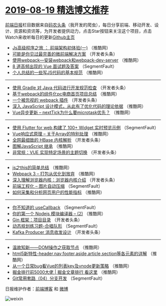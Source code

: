 # [2019-08-19 精选博文推荐](https://toutiao.qdkfweb.cn/date/2019/08/19)

[前端日报](https://qdkfweb.cn/c/news)栏目数据来自[码农头条](https://toutiao.qdkfweb.cn/)（我开发的爬虫），每日分享前端、移动开发、设计、资源和资讯等，为开发者提供动力，点击Star按钮来关注这个项目，点击Watch来收听每日的更新[Github主页](https://github.com/kujian/frontendDaily)
* [Js高级程序之旅 ： 前端架构初体验(一)](https://toutiao.qdkfweb.cn/121872.html) （推酷网）
* [可能是你见过最完善的微前端解决方案](https://toutiao.qdkfweb.cn/121819.html) （开发者头条）
* [使用webpack&#8212;安装webpack和webpack-dev-server](https://toutiao.qdkfweb.cn/121876.html) （推酷网）
* [8 道高频出现的 Vue 面试题及答案](https://toutiao.qdkfweb.cn/121810.html) （SegmentFault）
* [个人总结的一些写JS代码的基本规范](https://toutiao.qdkfweb.cn/121861.html) （推酷网）

***
* [使用 Gradle 对 Java 代码进行开发规范检查](https://toutiao.qdkfweb.cn/121827.html) （开发者头条）
* [基于webpack的组件化pc电商首页项目总结](https://toutiao.qdkfweb.cn/121863.html) （推酷网）
* [一个被忽视的 webpack 插件](https://toutiao.qdkfweb.cn/121828.html) （开发者头条）
* [深入 JavaScript 设计模式，从此有了优化代码的理论依据](https://toutiao.qdkfweb.cn/121874.html) （推酷网）
* [Vue异步更新 &#8211; nextTick为什么要microtask优先？](https://toutiao.qdkfweb.cn/121853.html) （推酷网）

***
* [使用 Flutter for web 构建了 100+ Widget 实时预览示例](https://toutiao.qdkfweb.cn/121808.html) （SegmentFault）
* [Vue响应式原理 &#8211; 关于Array的特别处理](https://toutiao.qdkfweb.cn/121867.html) （推酷网）
* [全网最细致的 HBase 内核解析](https://toutiao.qdkfweb.cn/121832.html) （开发者头条）
* [图解JavaScript 继承](https://toutiao.qdkfweb.cn/121857.html) （推酷网）
* [非常规：VUE 实现特定场景的主题切换](https://toutiao.qdkfweb.cn/121833.html) （开发者头条）

***
* [js之this的简单总结](https://toutiao.qdkfweb.cn/121869.html) （推酷网）
* [Webpack 3 &#8211; 打包从优化到放弃](https://toutiao.qdkfweb.cn/121871.html) （推酷网）
* [深入理解浏览器内核：浏览器内核介绍](https://toutiao.qdkfweb.cn/121826.html) （开发者头条）
* [前端工程化 &#8211; 图片自动压缩](https://toutiao.qdkfweb.cn/121805.html) （SegmentFault）
* [如何采集和分析网页用户的性能指标](https://toutiao.qdkfweb.cn/121873.html) （推酷网）

***
* [你不知道的 useCallback](https://toutiao.qdkfweb.cn/121806.html) （SegmentFault）
* [你的第一个 Nodejs 模块编译器 &#8211; (2)](https://toutiao.qdkfweb.cn/121852.html) （推酷网）
* [Gin 框架：项目目录](https://toutiao.qdkfweb.cn/121817.html) （开发者头条）
* [动态规划练习题-合唱队形](https://toutiao.qdkfweb.cn/121807.html) （SegmentFault）
* [Kafka Producer 消息收发设计](https://toutiao.qdkfweb.cn/121818.html) （开发者头条）

***
* [温故知新——DOM操作之获取节点](https://toutiao.qdkfweb.cn/121864.html) （推酷网）
* [html5新特性-header,nav,footer,aside,article,section等各元素的详解](https://toutiao.qdkfweb.cn/121875.html) （推酷网）
* [从一个日常bug看Vue的列表key及vnode更新策略](https://toutiao.qdkfweb.cn/121854.html) （推酷网）
* [掘金排行前5000大佬 | 掘金文章排行 看这里](https://toutiao.qdkfweb.cn/121865.html) （推酷网）
* [Git常用套路（04）分支开发](https://toutiao.qdkfweb.cn/121809.html) （SegmentFault）

日报维护作者：[前端博客](https://qdkfweb.cn/) 和 [微博](https://qdkfweb.cn/go/weibo)

![weixin](https://user-images.githubusercontent.com/3055447/38468989-651132ac-3b80-11e8-8e6b-15122322a9d7.png)